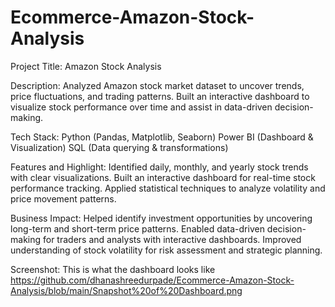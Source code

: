 # Ecommerce-Amazon-Stock-Analysis
Project Title: Amazon Stock Analysis

Description:
Analyzed Amazon stock market dataset to uncover trends, price fluctuations, and trading patterns. Built an interactive dashboard to visualize stock performance over time and assist in data-driven decision-making.

Tech Stack:
Python (Pandas, Matplotlib, Seaborn)
Power BI (Dashboard & Visualization)
SQL (Data querying & transformations)

Features and Highlight:
Identified daily, monthly, and yearly stock trends with clear visualizations.
Built an interactive dashboard for real-time stock performance tracking.
Applied statistical techniques to analyze volatility and price movement patterns.

Business Impact:
Helped identify investment opportunities by uncovering long-term and short-term price patterns.
Enabled data-driven decision-making for traders and analysts with interactive dashboards.
Improved understanding of stock volatility for risk assessment and strategic planning.

Screenshot:
This is what the dashboard looks like
https://github.com/dhanashreedurpade/Ecommerce-Amazon-Stock-Analysis/blob/main/Snapshot%20of%20Dashboard.png
